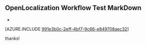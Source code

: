 ## OpenLocalization Workflow Test MarkDown
* 

[AZURE.INCLUDE [991e3b0c-2eff-4bf7-9c66-e849708aec32](calleeMd1.md)]

 
thanks!
